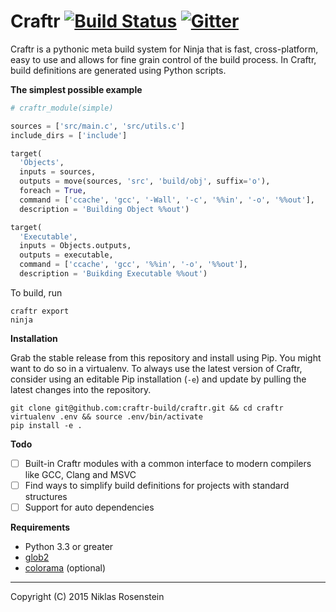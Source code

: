 # Craftr [![Build Status](https://travis-ci.org/craftr-build/craftr.svg?branch=master)](https://travis-ci.org/craftr-build/craftr) [![Gitter](https://badges.gitter.im/Join%20Chat.svg)](https://gitter.im/craftr-build/craftr?utm_source=badge&utm_medium=badge&utm_campaign=pr-badge)

Craftr is a pythonic meta build system for Ninja that is fast,
cross-platform, easy to use and allows for fine grain control of
the build process. In Craftr, build definitions are generated
using Python scripts.

__The simplest possible example__

```python
# craftr_module(simple)

sources = ['src/main.c', 'src/utils.c']
include_dirs = ['include']

target(
  'Objects',
  inputs = sources,
  outputs = move(sources, 'src', 'build/obj', suffix='o'),
  foreach = True,
  command = ['ccache', 'gcc', '-Wall', '-c', '%%in', '-o', '%%out'],
  description = 'Building Object %%out')

target(
  'Executable',
  inputs = Objects.outputs,
  outputs = executable,
  command = ['ccache', 'gcc', '%%in', '-o', '%%out'],
  description = 'Buikding Executable %%out')
```

To build, run

    craftr export
    ninja


__Installation__

Grab the stable release from this repository and install using Pip.
You might want to do so in a virtualenv. To always use the latest
version of Craftr, consider using an editable Pip installation (`-e`)
and update by pulling the latest changes into the repository.

    git clone git@github.com:craftr-build/craftr.git && cd craftr
    virtualenv .env && source .env/bin/activate
    pip install -e .

__Todo__

- [ ] Built-in Craftr modules with a common interface to modern
      compilers like GCC, Clang and MSVC
- [ ] Find ways to simplify build definitions for projects with
      standard structures
- [ ] Support for auto dependencies

__Requirements__

- Python 3.3 or greater
- [glob2](pypi.python.org/pypi/glob2)
- [colorama](pypi.python.org/pypi/colorama) (optional)

----------

Copyright (C) 2015 Niklas Rosenstein
